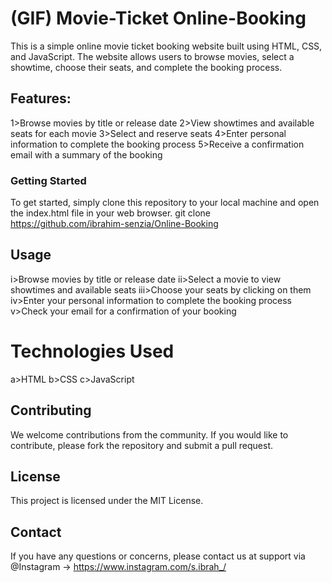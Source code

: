 # (GIF) Movie-Ticket Online-Booking
This is a simple online movie ticket booking website built using HTML, CSS, and JavaScript. The website allows users to browse movies, select a showtime, choose their seats, and complete the booking process.

## Features:
1>Browse movies by title or release date
2>View showtimes and available seats for each movie
3>Select and reserve seats
4>Enter personal information to complete the booking process
5>Receive a confirmation email with a summary of the booking

### Getting Started
To get started, simply clone this repository to your local machine and open the index.html file in your web browser.
git clone https://github.com/ibrahim-senzia/Online-Booking

## Usage
i>Browse movies by title or release date
ii>Select a movie to view showtimes and available seats
iii>Choose your seats by clicking on them
iv>Enter your personal information to complete the booking process
v>Check your email for a confirmation of your booking

# Technologies Used
a>HTML
b>CSS
c>JavaScript

## Contributing
We welcome contributions from the community. If you would like to contribute, please fork the repository and submit a pull request.

## License
This project is licensed under the MIT License.

## Contact
If you have any questions or concerns, please contact us at support via
@Instagram -> https://www.instagram.com/s.ibrah_/


